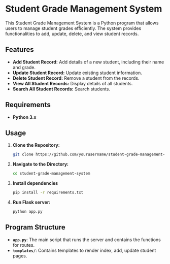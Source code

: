 # Student Grade Management System

This Student Grade Management System is a Python program that allows users to manage student grades efficiently. The system provides functionalities to add, update, delete, and view student records.

## Features

- **Add Student Record:** Add details of a new student, including their name and grade.
- **Update Student Record:** Update existing student information.
- **Delete Student Record:** Remove a student from the records.
- **View All Student Records:** Display details of all students.
- **Search All Student Records:** Search students.

## Requirements

- **Python 3.x**

## Usage

1. **Clone the Repository:**

   ```bash
   git clone https://github.com/yourusername/student-grade-management-system.git
   ```

2. **Navigate to the Directory:**

   ```bash
   cd student-grade-management-system
   ```

3. **Install dependencies**

   ```bash
   pip install -r requirements.txt
   ```

4. **Run Flask server:**

   ```bash
   python app.py
   ```

## Program Structure

- **`app.py`**: The main script that runs the server and contains the functions for routes.
- **`templates/`**: Contains templates to render index, add, update student pages.